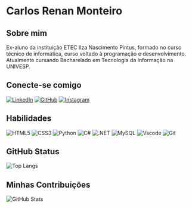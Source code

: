 # Carlos Renan Monteiro
## Sobre mim
Ex-aluno da instituição ETEC Ilza Nascimento Pintus, formado no curso técnico de informática, curso voltado à programação e desenvolvimento. Atualmente cursando Bacharelado em Tecnologia da Informação na UNIVESP.

## Conecte-se comigo

[![LinkedIn](https://img.shields.io/badge/LinkedIn-000000?style=for-the-badge&logo=linkedin&logoColor=blue)](https://www.linkedin.com/in/ocarlosmonteiro/)
[![GitHub](https://img.shields.io/badge/GitHub-000000?style=for-the-badge&logo=github&logoColor=white)](https://github.com/ocarlosmonteiro)
[![Instagram](https://img.shields.io/badge/-Instagram-000000?style=for-the-badge&logo=instagram&logoColor=white)](https://www.instagram.com/ocarlosmonteiro/)

## Habilidades
![HTML5](https://img.shields.io/badge/HTML5-000000?style=for-the-badge&logo=html5&logoColor=orange)
![CSS3](https://img.shields.io/badge/CSS3-000000?style=for-the-badge&logo=css3&logoColor=blue)
![Python](https://img.shields.io/badge/python-000000?style=for-the-badge&logo=python&logoColor=ffdd54)
![C#](https://img.shields.io/badge/C%23-000000?style=for-the-badge&logo=c-sharp&logoColor=white)
![.NET](https://img.shields.io/badge/.NET-000000?style=for-the-badge&logo=.net&logoColor=white)
![MySQL](https://img.shields.io/badge/MySQL-000000?style=for-the-badge&logo=mysql&logoColor=blue)
![Vscode](https://img.shields.io/badge/Vscode-000000?style=for-the-badge&logo=visual-studio-code&logoColor=blue)
![Git](https://img.shields.io/badge/GIT-000000?style=for-the-badge&logo=git&logoColor=orange)


## GitHub Status

![Top Langs](https://github-readme-stats-git-masterrstaa-rickstaa.vercel.app/api/top-langs/?username=ocarlosmonteiro&bg_color=000&border_color=DAA520&title_color=DAA520&text_color=FFF)

## Minhas Contribuições
![GitHub Stats](https://github-readme-stats.vercel.app/api?username=ocarlosmonteiro&theme=transparent&bg_color=000&border_color=DAA520&show_icons=true&icon_color=DAA520&title_color=DAA520&text_color=FFF)
